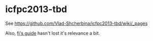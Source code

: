icfpc2013-tbd
=============

See https://github.com/Vlad-Shcherbina/icfpc2013-tbd/wiki/_pages

Also, [fj's guide](https://github.com/cail/icfpc2012-tbd/blob/master/CODE%20STYLE%20GUIDE%20-%20how%20to%20contribute%20meaningfully.md) 
hasn't lost it's relevance a bit.
